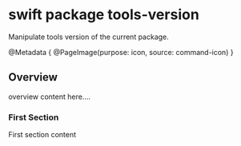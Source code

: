 # swift package tools-version

Manipulate tools version of the current package.

@Metadata {
    @PageImage(purpose: icon, source: command-icon)
}

## Overview

overview content here....

### First Section

First section content
